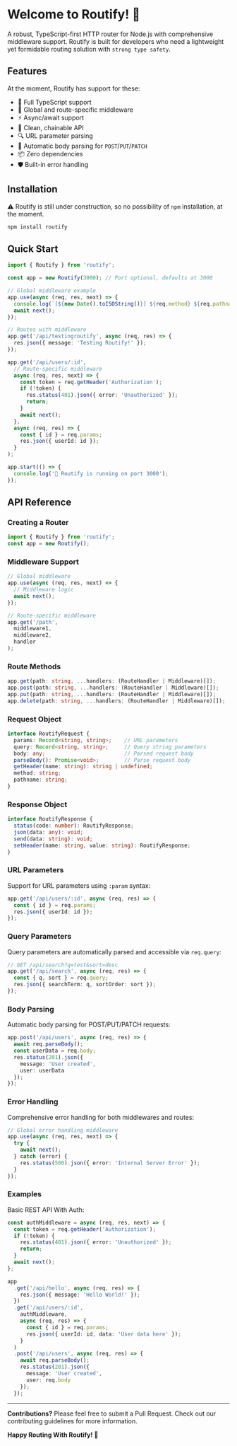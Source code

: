 # Welcome to Routify! 🐎 

A robust, TypeScript-first HTTP router for Node.js with comprehensive middleware support. Routify is built for developers who need a lightweight yet formidable routing solution with `strong type safety`.

## Features

At the moment, Routify has support for these:

* 🎯 Full TypeScript support
* 🔄 Global and route-specific middleware
* ⚡️ Async/await support
* 🎨 Clean, chainable API
* 🔍 URL parameter parsing
* 🔄 Automatic body parsing for `POST`/`PUT`/`PATCH`
* 📦 Zero dependencies
* 🛡️ Built-in error handling


## Installation

⚠️ Routify is still under construction, so no possibility of `npm` installation, at the moment. 

```bash
npm install routify
```
## Quick Start
```typescript
import { Routify } from 'routify';

const app = new Routify(3000); // Port optional, defaults at 3000

// Global middleware example
app.use(async (req, res, next) => {
  console.log(`[${new Date().toISOString()}] ${req.method} ${req.pathname}`);
  await next();
});

// Routes with middleware
app.get('/api/testingroutify', async (req, res) => {
  res.json({ message: 'Testing Routify!' });
});

app.get('/api/users/:id', 
  // Route-specific middleware
  async (req, res, next) => {
    const token = req.getHeader('Authorization');
    if (!token) {
      res.status(401).json({ error: 'Unauthorized' });
      return;
    }
    await next();
  },
  async (req, res) => {
    const { id } = req.params;
    res.json({ userId: id });
  }
);

app.start(() => {
  console.log('🐎 Routify is running on port 3000');
});
```

## API Reference
### Creating a Router

```typescript
import { Routify } from 'routify';
const app = new Routify();
```
### Middleware Support

```typescript
// Global middleware
app.use(async (req, res, next) => {
  // Middleware logic
  await next();
});

// Route-specific middleware
app.get('/path', 
  middleware1,
  middleware2,
  handler
);
```

### Route Methods
```typescript
app.get(path: string, ...handlers: (RouteHandler | Middleware)[]);
app.post(path: string, ...handlers: (RouteHandler | Middleware)[]);
app.put(path: string, ...handlers: (RouteHandler | Middleware)[]);
app.delete(path: string, ...handlers: (RouteHandler | Middleware)[]);
```
### Request Object
```typescript
interface RoutifyRequest {
  params: Record<string, string>;    // URL parameters
  query: Record<string, string>;     // Query string parameters
  body: any;                         // Parsed request body
  parseBody(): Promise<void>;        // Parse request body
  getHeader(name: string): string | undefined;
  method: string;
  pathname: string;
}
```

### Response Object
```typescript
interface RoutifyResponse {
  status(code: number): RoutifyResponse;
  json(data: any): void;
  send(data: string): void;
  setHeader(name: string, value: string): RoutifyResponse;
}
```

### URL Parameters

Support for URL parameters using `:param` syntax:
```typescript
app.get('/api/users/:id', async (req, res) => {
  const { id } = req.params;
  res.json({ userId: id });
});
```

### Query Parameters

Query parameters are automatically parsed and accessible via `req.query`:
```typescript
// GET /api/search?q=test&sort=desc
app.get('/api/search', async (req, res) => {
  const { q, sort } = req.query;
  res.json({ searchTerm: q, sortOrder: sort });
});
```

### Body Parsing
Automatic body parsing for POST/PUT/PATCH requests:

```typescript
app.post('/api/users', async (req, res) => {
  await req.parseBody();
  const userData = req.body;
  res.status(201).json({ 
    message: 'User created', 
    user: userData 
  });
});
```

### Error Handling
Comprehensive error handling for both middlewares and routes:
```typescript
// Global error handling middleware
app.use(async (req, res, next) => {
  try {
    await next();
  } catch (error) {
    res.status(500).json({ error: 'Internal Server Error' });
  }
});
```

### Examples
Basic REST API With Auth:
```typescript
const authMiddleware = async (req, res, next) => {
  const token = req.getHeader('Authorization');
  if (!token) {
    res.status(401).json({ error: 'Unauthorized' });
    return;
  }
  await next();
};

app
  .get('/api/hello', async (req, res) => {
    res.json({ message: 'Hello World!' });
  })
  .get('/api/users/:id', 
    authMiddleware,
    async (req, res) => {
      const { id } = req.params;
      res.json({ userId: id, data: 'User data here' });
    }
  )
  .post('/api/users', async (req, res) => {
    await req.parseBody();
    res.status(201).json({ 
      message: 'User created', 
      user: req.body 
    });
  });
```
---
**Contributions?** Please feel free to submit a Pull Request. Check out our contributing guidelines for more information.

**Happy Routing With Routify! 🐎**